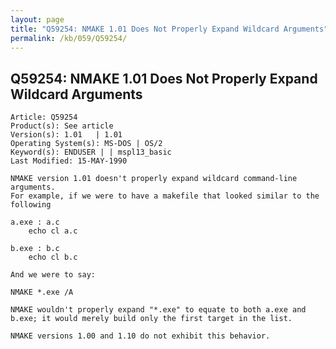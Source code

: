 ```yaml
---
layout: page
title: "Q59254: NMAKE 1.01 Does Not Properly Expand Wildcard Arguments"
permalink: /kb/059/Q59254/
---
```


## Q59254: NMAKE 1.01 Does Not Properly Expand Wildcard Arguments

	Article: Q59254
	Product(s): See article
	Version(s): 1.01   | 1.01
	Operating System(s): MS-DOS | OS/2
	Keyword(s): ENDUSER | | mspl13_basic
	Last Modified: 15-MAY-1990
	
	NMAKE version 1.01 doesn't properly expand wildcard command-line arguments.
	For example, if we were to have a makefile that looked similar to the
	following
	
	a.exe : a.c
	    echo cl a.c
	
	b.exe : b.c
	    echo cl b.c
	
	And we were to say:
	
	NMAKE *.exe /A
	
	NMAKE wouldn't properly expand "*.exe" to equate to both a.exe and
	b.exe; it would merely build only the first target in the list.
	
	NMAKE versions 1.00 and 1.10 do not exhibit this behavior.
